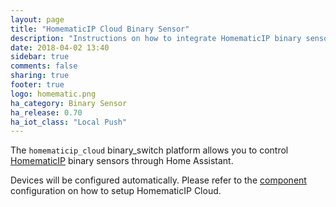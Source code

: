 ```yaml
---
layout: page
title: "HomematicIP Cloud Binary Sensor"
description: "Instructions on how to integrate HomematicIP binary sensors within Home Assistant."
date: 2018-04-02 13:40
sidebar: true
comments: false
sharing: true
footer: true
logo: homematic.png
ha_category: Binary Sensor
ha_release: 0.70
ha_iot_class: "Local Push"
---
```


The `homematicip_cloud` binary_switch platform allows you to control
[HomematicIP](http://www.homematic-ip.com) binary sensors through Home Assistant.

Devices will be configured automatically. Please refer to the
[component](/components/homematicip_cloud/) configuration on how to setup
HomematicIP Cloud.
